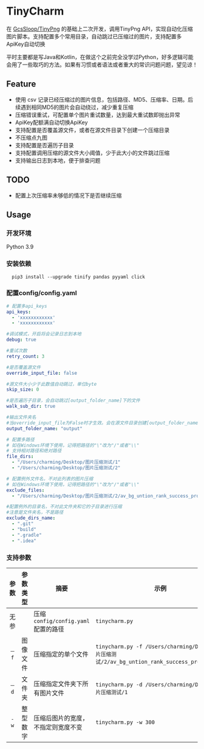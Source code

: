 # TinyCharm

在 [GcsSloop/TinyPng](https://github.com/GcsSloop/TinyPng) 的基础上二次开发，调用TinyPng
API，实现自动化压缩图片脚本。支持配置多个常用目录，自动跳过已压缩过的图片，支持配置多ApiKey自动切换

平时主要都是写Java和Kotlin，在做这个之前完全没学过Python，好多逻辑可能会用了一些取巧的方法。如果有习惯或者语法或者重大的常识问题问题，望见谅！

## Feature

- 使用 csv 记录已经压缩过的图片信息，包括路径、MD5、压缩率、日期。后续遇到相同MD5的图片会自动绕过，减少重复压缩
- 压缩错误重试，可配置单个图片重试数量，达到最大重试数即抛出异常
- ApiKey配额满自动切换ApiKey
- 支持配置是否覆盖源文件，或者在源文件目录下创建一个压缩目录
- 不压缩点九图
- 支持配置是否遍历子目录
- 支持配置调用压缩的源文件大小阈值，少于此大小的文件跳过压缩
- 支持输出日志到本地，便于排查问题

## TODO

- 配置上次压缩率未够低的情况下是否继续压缩

## Usage

### 开发环境

Python 3.9

### 安装依赖

```shell
  pip3 install --upgrade tinify pandas pyyaml click
```

### 配置config/config.yaml

```yaml
# 配置多api_keys
api_keys:
  - 'xxxxxxxxxxxx'
  - 'xxxxxxxxxxxx'

#调试模式，开启将会记录日志到本地
debug: true

#重试次数
retry_count: 3

#是否覆盖源文件
override_input_file: false

#源文件大小少于此数值自动跳过，单位byte
skip_size: 0

#是否遍历子目录，会自动跳过[output_folder_name]下的文件
walk_sub_dir: true

#输出文件夹名
#当override_input_file为False时才生效。会在源文件目录创建[output_folder_name]文件夹
output_folder_name: "output"

# 配置多路径
# 如在Windows环境下使用，记得把路径的"\"改为"/"或者"\\"
# 支持相对路径和绝对路径
file_dirs:
  - "/Users/charming/Desktop/图片压缩测试/1"
  - "/Users/charming/Desktop/图片压缩测试/2"

# 配置例外文件名，不对此列表的图片压缩
# 如在Windows环境下使用，记得把路径的"\"改为"/"或者"\\"
exclude_files:
  - "/Users/charming/Desktop/图片压缩测试/2/av_bg_untion_rank_success_promote.png"

#配置例外的目录名，不对此文件夹和它的子目录进行压缩
#注意是文件夹名，不是路径
exclude_dirs_name:
  - ".git"
  - "build"
  - ".gradle"
  - ".idea"

```

### 支持参数


| 参数  | 参数类型 | 摘要                               | 示例                                                         |
| :---: | -------- | ---------------------------------- | ------------------------------------------------------------ |
| 无参  |          | 压缩`config/config.yaml`配置的路径 | `tinycharm.py`                                               |
| `－f` | 图像文件 | 压缩指定的单个文件                 | `tinycharm.py -f /Users/charming/Desktop/图片压缩测试/2/av_bg_untion_rank_success_promote.png` |
| `－d` | 文件夹   | 压缩指定文件夹下所有图片文件       | `tinycharm.py -d /Users/charming/Desktop/图片压缩测试/1`     |
| `-w`  | 整型数字 | 压缩后图片的宽度，不指定则宽度不变 | `tinycharm.py -w 300`                                        |


